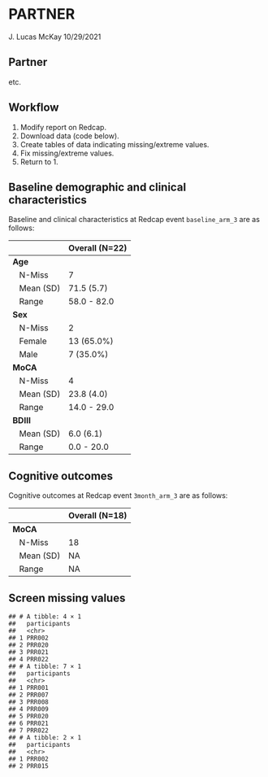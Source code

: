 PARTNER
================
J. Lucas McKay
10/29/2021

## Partner

etc.

## Workflow

1.  Modify report on Redcap.
2.  Download data (code below).
3.  Create tables of data indicating missing/extreme values.
4.  Fix missing/extreme values.
5.  Return to 1.

## Baseline demographic and clinical characteristics

Baseline and clinical characteristics at Redcap event `baseline_arm_3`
are as follows:

|              | Overall (N=22) |
|:-------------|:---------------|
| **Age**      |                |
|    N-Miss    | 7              |
|    Mean (SD) | 71.5 (5.7)     |
|    Range     | 58.0 - 82.0    |
| **Sex**      |                |
|    N-Miss    | 2              |
|    Female    | 13 (65.0%)     |
|    Male      | 7 (35.0%)      |
| **MoCA**     |                |
|    N-Miss    | 4              |
|    Mean (SD) | 23.8 (4.0)     |
|    Range     | 14.0 - 29.0    |
| **BDIII**    |                |
|    Mean (SD) | 6.0 (6.1)      |
|    Range     | 0.0 - 20.0     |

## Cognitive outcomes

Cognitive outcomes at Redcap event `3month_arm_3` are as follows:

|              | Overall (N=18) |
|:-------------|:---------------|
| **MoCA**     |                |
|    N-Miss    | 18             |
|    Mean (SD) | NA             |
|    Range     | NA             |

## Screen missing values

    ## # A tibble: 4 × 1
    ##   participants
    ##   <chr>       
    ## 1 PRR002      
    ## 2 PRR020      
    ## 3 PRR021      
    ## 4 PRR022
    ## # A tibble: 7 × 1
    ##   participants
    ##   <chr>       
    ## 1 PRR001      
    ## 2 PRR007      
    ## 3 PRR008      
    ## 4 PRR009      
    ## 5 PRR020      
    ## 6 PRR021      
    ## 7 PRR022
    ## # A tibble: 2 × 1
    ##   participants
    ##   <chr>       
    ## 1 PRR002      
    ## 2 PRR015
